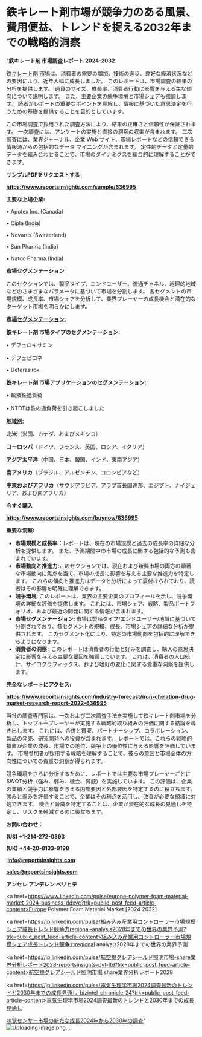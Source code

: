 # 鉄キレート剤市場が競争力のある風景、費用便益、トレンドを捉える2032年までの戦略的洞察

"<strong>鉄キレート剤 市場調査レポート 2024-2032</strong>

<a href=https://www.reportsinsights.com/sample/636995>鉄キレート剤 市場</a>は、消費者の需要の増加、技術の進歩、良好な経済状況などの要因により、近年大幅に成長しました。 このレポートは、市場調査の結果の分析を提供します。 通貨のサイズ、成長率、消費者行動に影響を与える主な傾向について説明します。 また、主要企業の競争環境と市場シェアも強調します。 読者がレポートの重要なポイントを理解し、情報に基づいた意思決定を行うための基礎を提供することを目的としています。

この市場調査で採用された調査方法により、結果の正確さと信頼性が保証されます。 一次調査には、アンケートの実施と直接の洞察の収集が含まれます。 二次調査には、業界ジャーナル、企業 Web サイト、市場レポートなどの信頼できる情報源からの包括的なデータ マイニングが含まれます。 定性的データと定量的データを組み合わせることで、市場のダイナミクスを総合的に理解することができます。

<strong><b>サンプルPDFをリクエストする</b></strong>

<a href=https://www.reportsinsights.com/sample/636995><strong><u>https://www.reportsinsights.com/sample/636995</u></strong></a>

<strong>主要な上場企業:</strong>

• Apotex Inc. (Canada)

• Cipla (India)

• Novartis (Switzerland)

• Sun Pharma (India)

• Natco Pharma (India)

<strong>市場セグメンテーション</strong>

このセクションでは、製品タイプ、エンドユーザー、流通チャネル、地理的地域などのさまざまなパラメータに基づいて市場を分割します。 各セグメントの市場規模、成長率、市場シェアを分析して、業界プレーヤーの成長機会と潜在的なターゲット市場を明らかにします。

<strong><u>市場セグメンテーション</u></strong><strong><u>:</u></strong>

<strong>鉄キレート剤 市場タイプのセグメンテーション:</strong>

• デフェロキサミン

• デフェピロネ

• Deferasirox.

<strong>鉄キレート剤 市場アプリケーションのセグメンテーション:</strong>

• 輸液鉄過負荷

• NTDTは鉄の過負荷を引き起こしました

<strong><u>地域別</u></strong><strong><u>:</u></strong>

<strong>北米</strong>（米国、カナダ、およびメキシコ）

<strong>ヨーロッパ</strong>（ドイツ、フランス、英国、ロシア、イタリア）

<strong>アジア太平洋</strong>（中国、日本、韓国、インド、東南アジア）

<strong>南アメリカ</strong>（ブラジル、アルゼンチン、コロンビアなど）

<strong>中東およびアフリカ</strong>（サウジアラビア、アラブ首長国連邦、エジプト、ナイジェリア、および南アフリカ）

<strong>今すぐ購入</strong>

<a href=https://www.reportsinsights.com/buynow/636995><strong><u>https://www.reportsinsights.com/buynow/636995</u></strong></a>

<strong>重要な洞察:</strong>
<ul>
  <li><strong>市場規模と成長率：</strong>レポートは、現在の市場規模と過去の成長率の詳細な分析を提供します。 また、予測期間中の市場の成長に関する包括的な予測も含まれています。</li>
  <li><strong>市場動向と推進力:</strong>このセクションでは、現在および新興市場の両方の顕著な市場動向に焦点を当て、市場の成長に影響を与える主要な推進力を特定します。 これらの傾向と推進力はデータと分析によって裏付けられており、読者はその影響を明確に理解できます。</li>
  <li><strong>競争環境</strong>: このレポートは、業界の主要企業のプロフィールを示し、競争環境の詳細な評価を提供します。 これには、市場シェア、戦略、製品ポートフォリオ、および最近の開発に関する情報が含まれます。</li>
  <li><strong>市場セグメンテーション: </strong>市場は製品タイプ/エンドユーザー/地域に基づいて分割されており、各セグメントの規模、成長、市場シェアの詳細な分析が提供されます。 このセグメント化により、特定の市場動向を包括的に理解できるようになります。</li>
  <li><strong>消費者の洞察 : </strong>このレポートは消費者の行動と好みを調査し、購入の意思決定に影響を与える主要な要因を強調しています。 これは、消費者の人口統計、サイコグラフィックス、および嗜好の変化に関する貴重な洞察を提供します。</li>
</ul>
<strong>完全なレポートにアクセス:</strong>

<a href=https://www.reportsinsights.com/industry-forecast/iron-chelation-drug-market-research-report-2022-636995><strong><u><b>https://www.reportsinsights.com/industry-forecast/iron-chelation-drug-market-research-report-2022-636995</b></u></strong></a>

当社の調査専門家は、一次および二次調査手法を実施して鉄キレート剤市場を分析し、トップキープレーヤーが実施する戦略的取り組みの評価に関する結論を導き出します。 これには、合併と買収、パートナーシップ、コラボレーション、製品の発売、研究開発への投資が含まれます。 レポートでは、これらの戦略的措置が企業の成長、市場での地位、競争上の優位性に与える影響を評価しています。 市場参加者が採用する戦略を理解することで、彼らの意図と市場全体の方向性についての貴重な洞察が得られます。

競争環境をさらに分析するために、レポートでは主要な市場プレーヤーごとにSWOT分析（強み、弱み、機会、脅威）を実施しています。 この評価は、企業の業績と競争力に影響を与える内部要因と外部要因を特定するのに役立ちます。 強みと弱みを評価することで、企業はその利点を活用し、改善が必要な領域に対処できます。 機会と脅威を特定することは、企業が潜在的な成長の見通しを特定し、リスクを軽減するのに役立ちます。

<strong>お問い合わせ：</strong>

<strong>(US) +1-214-272-0393</strong>

<strong>(UK) +44-20-8133-9198</strong>

<strong> </strong><a href=info@reportsinsights.com><strong><u>info@reportsinsights.com</u></strong></a>

<a href=sales@reportsinsights.com><strong><u>sales@reportsinsights.com</u></strong></a>

<strong>アンセレ アンデレン ベリヒテ</strong>

<a href=https://www.linkedin.com/pulse/europe-polymer-foam-material-market-2024-business-ddxvc?trk=public_post_feed-article-content>Europe Polymer Foam Material Market [2024 2032]</a>

<a href=https://jp.linkedin.com/pulse/組み込み産業用コントローラー市場規模シェア成長トレンド競争力regional-analysis2028年までの世界の業界予測?trk=public_post_feed-article-content>組み込み産業用コントローラー市場規模シェア成長トレンド競争力regional analysis2028年までの世界の業界予測</a>

<a href=https://jp.linkedin.com/pulse/航空機グレアシールド照明市場-share業界分析レポート2028-reportsinsights-pvt-ltd?trk=public_post_feed-article-content>航空機グレアシールド照明市場 share業界分析レポート2028</a>

<a href=https://jp.linkedin.com/pulse/電気生理学市場2024調査最新のトレンドと2030年までの成長見通し-bizintel-chronicle-24?trk=public_post_feed-article-content>電気生理学市場2024調査最新のトレンドと2030年までの成長見通し</a>

<a href=https://www.linkedin.com/pulse/味覚センサー市場の新たな成長2024年から2030年の調査-tribunal-analytics-360-paaef/>味覚センサー市場の新たな成長2024年から2030年の調査</a>"
![Uploading image.png…]()
